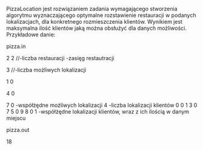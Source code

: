 PizzaLocation jest rozwiązaniem zadania wymagającego stworzenia algorytmu wyznaczającego optymalne rozstawienie restauracji w podanych lokalizacjach,
dla konkretnego rozmieszczenia klientów. Wynikiem jest maksymalna ilość klientów jaką można obsłużyć dla danych możliwości.
Przykładowe danie:

pizza.in 
 
2 2              //-liczba restauracji  -zasięg restautracji

3                 //-liczba możliwych lokalizacji

1 0         

4 0   

7 0               -współżędne możliwych lokalizacji
4                 -liczba lokalizacji klientów
0 0 1 
3 0 7 
5 0 9 
8 0 1            -współżędne lokalizacji klientów, wraz z ich ilością w danym miejscu
 
pizza.out 
 
18 
